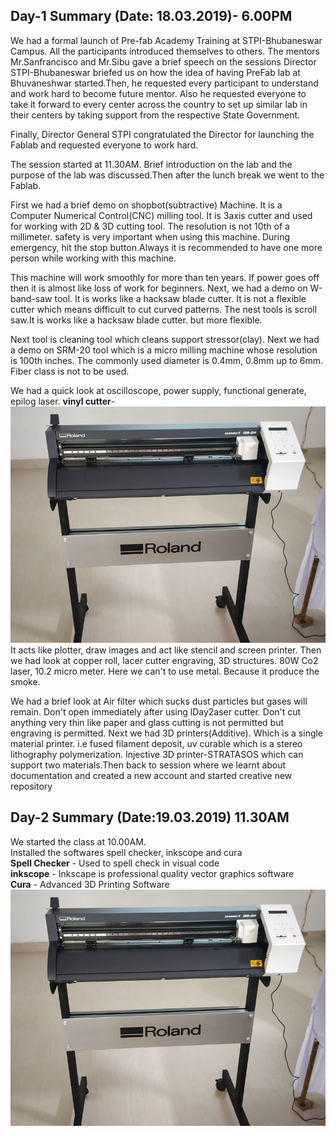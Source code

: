 ## Day-1 Summary (Date: 18.03.2019)- 6.00PM
We had a formal launch of Pre-fab Academy Training at STPI-Bhubaneswar Campus.
All the participants introduced themselves to others. The mentors Mr.Sanfrancisco and Mr.Sibu gave a brief speech on the sessions
Director STPI-Bhubaneswar briefed us on how the idea of having PreFab lab at Bhuvaneshwar started.Then, he requested every participant to understand and work hard to become future mentor. Also he requested everyone to take it forward to every center across the country to set up similar lab in their centers by taking support from the respective State Government.

Finally, Director General STPI congratulated the Director for launching the Fablab and  requested everyone to work hard.

The session started at 11.30AM. Brief introduction on the lab and the purpose of the lab was discussed.Then after the lunch break we went to the Fablab. 

First we had a brief demo on shopbot(subtractive) Machine. It is a Computer Numerical Control(CNC) milling tool. It is 3axis cutter and used for working with 2D & 3D cutting tool. The resolution is not 10th of a millimeter. safety is very important when using this machine. During emergency, hit the stop button.Always it is recommended to have one more person while working with this machine.

This machine will work smoothly for more than ten years. If power goes off then it is almost like loss of work for beginners. Next, we had a demo on W-band-saw tool. It is works like a hacksaw blade cutter. It is not a flexible cutter which means difficult to cut curved patterns. The nest tools is scroll saw.It is works like a hacksaw blade cutter. but more flexible.

 Next tool is cleaning tool which cleans support stressor(clay). Next we had a demo on SRM-20 tool which is a micro milling machine whose resolution is 100th inches. The commonly used diameter is 0.4mm, 0.8mm up to 6mm. Fiber class is not to be used.

We had a quick look at oscilloscope, power supply, functional generate, epilog laser.
**vinyl cutter**-![Vinylcutter](vinyl-cutter.jpeg)
 It acts like plotter, draw images and act like stencil and screen printer. Then we had look at copper roll, lacer cutter engraving, 3D structures. 80W Co2 laser, 10.2 micro meter. Here we can't to use metal. Because it produce the smoke.

 We had a brief look at Air filter which sucks dust particles but gases will remain. Don't open immediately after using lDay2aser cutter. Don't cut anything very thin like paper and glass cutting is not permitted but engraving is permitted.  Next we had 3D printers(Additive). Which is a single material printer. i.e fused filament deposit, uv curable which is a stereo lithography polymerization. Injective 3D printer-STRATASOS which can support two materials.Then back to session where we learnt about documentation and created a new account and started creative new repository
## Day-2 Summary (Date:19.03.2019) 11.30AM
We started the class at 10.00AM.     
Installed the softwares spell checker, inkscope and cura   
 **Spell Checker** - Used to spell check in visual code   
 **inkscope** - Inkscape is professional quality vector graphics software   
 **Cura** - Advanced 3D Printing Software   
![Vinylcutter](vinyl-cutter.jpeg)

